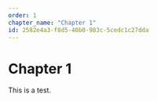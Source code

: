 ```yaml
---
order: 1
chapter_name: "Chapter 1"
id: 2582e4a3-f8d5-40b0-983c-5cedc1c27dda
---
```

# Chapter 1

This is a test.
